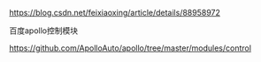 https://blog.csdn.net/feixiaoxing/article/details/88958972



百度apollo控制模块

https://github.com/ApolloAuto/apollo/tree/master/modules/control